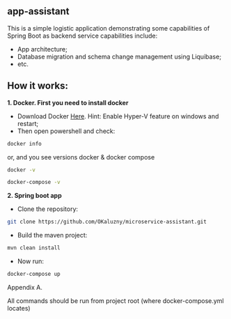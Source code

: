 ## app-assistant

This is a simple logistic application demonstrating some capabilities of Spring Boot as backend service capabilities include:
* App architecture;
* Database migration and schema change management using Liquibase;
* etc.

## How it works:
**1. Docker. First you need to install docker**
* Download Docker [Here](https://docs.docker.com/docker-for-windows/install/). Hint: Enable Hyper-V feature on windows and restart;
* Then open powershell and check:
```bash
docker info
```
or, and you see versions docker & docker compose
```bash
docker -v
```
```bash
docker-compose -v
```

**2. Spring boot app**
* Clone the repository:
```bash
git clone https://github.com/OKaluzny/microservice-assistant.git
```
* Build the maven project:
```bash
mvn clean install
```
* Now run:
```bash
docker-compose up
```

Appendix A.

All commands should be run from project root (where docker-compose.yml locates)
